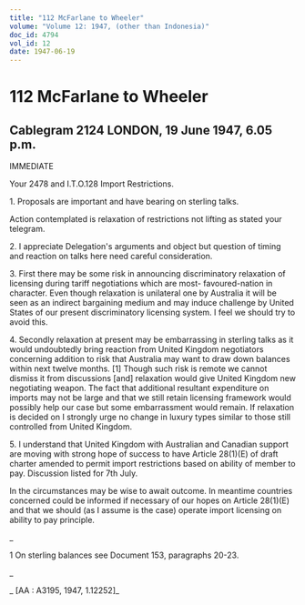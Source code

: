 ```yaml
---
title: "112 McFarlane to Wheeler"
volume: "Volume 12: 1947, (other than Indonesia)"
doc_id: 4794
vol_id: 12
date: 1947-06-19
---
```


# 112 McFarlane to Wheeler

## Cablegram 2124 LONDON, 19 June 1947, 6.05 p.m.

IMMEDIATE

Your 2478 and I.T.O.128 Import Restrictions.

1\. Proposals are important and have bearing on sterling talks.

Action contemplated is relaxation of restrictions not lifting as stated your telegram.

2\. I appreciate Delegation's arguments and object but question of timing and reaction on talks here need careful consideration.

3\. First there may be some risk in announcing discriminatory relaxation of licensing during tariff negotiations which are most- favoured-nation in character. Even though relaxation is unilateral one by Australia it will be seen as an indirect bargaining medium and may induce challenge by United States of our present discriminatory licensing system. I feel we should try to avoid this.

4\. Secondly relaxation at present may be embarrassing in sterling talks as it would undoubtedly bring reaction from United Kingdom negotiators concerning addition to risk that Australia may want to draw down balances within next twelve months. [1] Though such risk is remote we cannot dismiss it from discussions [and] relaxation would give United Kingdom new negotiating weapon. The fact that additional resultant expenditure on imports may not be large and that we still retain licensing framework would possibly help our case but some embarrassment would remain. If relaxation is decided on I strongly urge no change in luxury types similar to those still controlled from United Kingdom.

5\. I understand that United Kingdom with Australian and Canadian support are moving with strong hope of success to have Article 28(1)(E) of draft charter amended to permit import restrictions based on ability of member to pay. Discussion listed for 7th July.

In the circumstances may be wise to await outcome. In meantime countries concerned could be informed if necessary of our hopes on Article 28(1)(E) and that we should (as I assume is the case) operate import licensing on ability to pay principle.

_

1 On sterling balances see Document 153, paragraphs 20-23.

_

_ [AA : A3195, 1947, 1.12252]_

